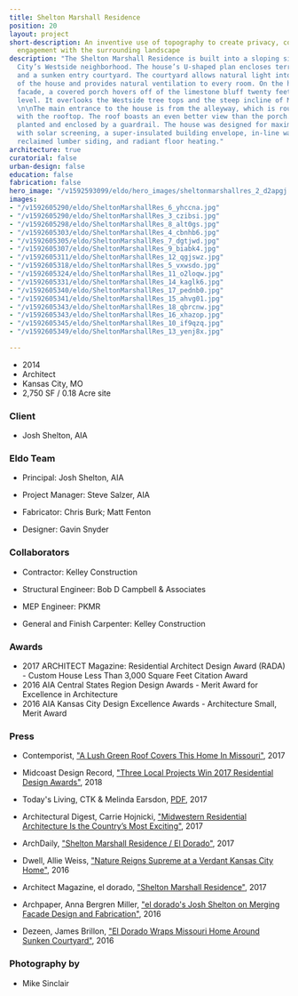 ```yaml
---
title: Shelton Marshall Residence
position: 20
layout: project
short-description: An inventive use of topography to create privacy, containment and
  engagement with the surrounding landscape
description: "The Shelton Marshall Residence is built into a sloping site in Kansas
  City’s Westside neighborhood. The house’s U-shaped plan encloses terraced gardens
  and a sunken entry courtyard. The courtyard allows natural light into each wing
  of the house and provides natural ventilation to every room. On the house’s west
  facade, a covered porch hovers off of the limestone bluff twenty feet above street
  level. It overlooks the Westside tree tops and the steep incline of Madison Avenue.
  \n\nThe main entrance to the house is from the alleyway, which is roughly level
  with the rooftop. The roof boasts an even better view than the porch. It will be
  planted and enclosed by a guardrail. The house was designed for maximum energy efficiency
  with solar screening, a super-insulated building envelope, in-line water heating,
  reclaimed lumber siding, and radiant floor heating."
architecture: true
curatorial: false
urban-design: false
education: false
fabrication: false
hero_image: "/v1592593099/eldo/hero_images/sheltonmarshallres_2_d2apgj.jpg"
images:
- "/v1592605290/eldo/SheltonMarshallRes_6_yhccna.jpg"
- "/v1592605290/eldo/SheltonMarshallRes_3_czibsi.jpg"
- "/v1592605298/eldo/SheltonMarshallRes_8_alt0gs.jpg"
- "/v1592605303/eldo/SheltonMarshallRes_4_cbnhb6.jpg"
- "/v1592605305/eldo/SheltonMarshallRes_7_dgtjwd.jpg"
- "/v1592605307/eldo/SheltonMarshallRes_9_biabk4.jpg"
- "/v1592605311/eldo/SheltonMarshallRes_12_qgjswz.jpg"
- "/v1592605318/eldo/SheltonMarshallRes_5_vxwsdo.jpg"
- "/v1592605324/eldo/SheltonMarshallRes_11_o2loqw.jpg"
- "/v1592605331/eldo/SheltonMarshallRes_14_kaglk6.jpg"
- "/v1592605340/eldo/SheltonMarshallRes_17_pednb0.jpg"
- "/v1592605341/eldo/SheltonMarshallRes_15_ahvg01.jpg"
- "/v1592605343/eldo/SheltonMarshallRes_18_qbrcnw.jpg"
- "/v1592605343/eldo/SheltonMarshallRes_16_xhazop.jpg"
- "/v1592605345/eldo/SheltonMarshallRes_10_if9qzq.jpg"
- "/v1592605349/eldo/SheltonMarshallRes_13_yenj8x.jpg"

---
```

- 2014
- Architect
- Kansas City, MO
- 2,750 SF / 0.18 Acre site

### Client
- Josh Shelton, AIA

### Eldo Team
- Principal: Josh Shelton, AIA

- Project Manager: Steve Salzer, AIA

- Fabricator: Chris Burk; Matt Fenton

- Designer: Gavin Snyder

### Collaborators
- Contractor: Kelley Construction

- Structural Engineer: Bob D Campbell & Associates

- MEP Engineer: PKMR

- General and Finish Carpenter: Kelley Construction

### Awards
- 2017 ARCHITECT Magazine: Residential Architect Design Award (RADA) - Custom House Less Than 3,000 Square Feet Citation Award
- 2016 AIA Central States Region Design Awards - Merit Award for Excellence in Architecture
- 2016 AIA Kansas City Design Excellence Awards - Architecture Small, Merit Award

### Press
- Contemporist, ["A Lush Green Roof Covers This Home In Missouri"](https://www.contemporist.com/green-roof-covers-home-in-missouri/ "A Lush Green Roof Covers This Home In Missouri"), 2017

- Midcoast Design Record, ["Three Local Projects Win 2017 Residential Design Awards"](http://www.midcoastrecord.com/kcresidential "Three Local Projects Win 2017 Residential Design Awards"), 2018

- Today's Living, CTK & Melinda Earsdon, [PDF](//assets.ctfassets.net/7ceafwpo4r5g/7mELfdKY8kSAwyvQGkImCi/25fb32092c007a3084d709f080234a86/201703_Todays_Living_Shelton_Residence.pdf "Download PDF: City Escape"), 2017

- Architectural Digest, Carrie Hojnicki, ["Midwestern Residential Architecture Is the Country’s Most Exciting"](https://www.architecturaldigest.com/gallery/midwestern-residential-architecture "Midwestern Residential Architecture Is the Country’s Most Exciting"), 2017

- ArchDaily, ["Shelton Marshall Residence / El Dorado"](https://www.archdaily.com/875662/shelton-marshall-residence-el-dorado "Shelton Marshall Residence / El Dorado"), 2017

- Dwell, Allie Weiss, ["Nature Reigns Supreme at a Verdant Kansas City Home"](https://www.dwell.com/article/nature-reigns-supreme-at-a-verdant-kansas-city-home-e783e3b3 "Nature Reigns Supreme at a Verdant Kansas City Home"), 2016

- Architect Magazine, el dorado, ["Shelton Marshall Residence"](https://www.architectmagazine.com/project-gallery/shelton-marshall-residence_o "Shelton Marshall Residence"), 2017

- Archpaper, Anna Bergren Miller, ["el dorado's Josh Shelton on Merging Facade Design and Fabrication"](https://archpaper.com/2016/07/el-dorado-josh-shelton-facade-design-fabrication/ "el dorado's Josh Shelton on Merging Facade Design and Fabrication"), 2016

- Dezeen, James Brillon, ["El Dorado Wraps Missouri Home Around Sunken Courtyard"](https://www.dezeen.com/2016/10/30/shelton-marshall-residence-sunken-courtyard-house-kansas-city-missouri-el-dorado/ "El Dorado Wraps Missouri Home Around Sunken Courtyard"), 2016

### Photography by
- Mike Sinclair